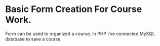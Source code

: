 # Basic Form Creation For Course Work.
Form can be used to organized a course. In PHP i've connected MySQL database to save a course.